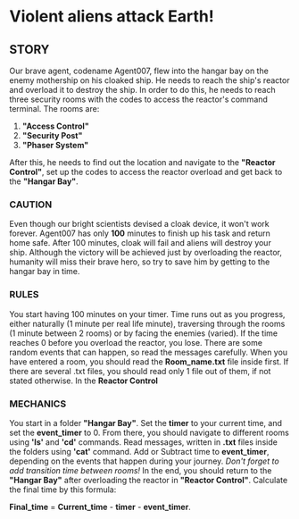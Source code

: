 # **Violent aliens attack Earth!**

## **STORY**

Our brave agent, codename Agent007, flew into the hangar bay on the enemy mothership on his cloaked ship.
He needs to reach the ship's reactor and overload it to destroy the ship.
In order to do this, he needs to reach three security rooms with the codes to access the reactor's command terminal.
The rooms are:

1. **"Access Control"**
2. **"Security Post"**
3. **"Phaser System"**

After this, he needs to find out the location and navigate to the **"Reactor Control"**, 
set up the codes to access the reactor overload 
and get back to the **"Hangar Bay"**.

### **CAUTION**
Even though our bright scientists devised a cloak device, it won't work forever.
Agent007 has only **100** minutes to finish up his task and return home safe.
After 100 minutes, cloak will fail and aliens will destroy your ship.
Although the victory will be achieved just by overloading the reactor, humanity will miss their brave hero, so try to save him by getting to the hangar bay in time.

### **RULES**
You start having 100 minutes on your timer.
Time runs out as you progress, either naturally (1 minute per real life minute), 
traversing through the rooms (1 minute between 2 rooms) or by facing the enemies (varied).
If the time reaches 0 before you overload the reactor, you lose.
There are some random events that can happen, so read the messages carefully.
When you have entered a room, you should read the **Room_name.txt** file inside first.
If there are several .txt files, you should read only 1 file out of them, if not stated otherwise.
In the **Reactor Control**

### **MECHANICS**
You start in a folder **"Hangar Bay"**.
Set the **timer** to your current time, and set the **event_timer** to 0.
From there, you should navigate to different rooms using **'ls'** and **'cd'** commands.
Read messages, written in **.txt** files inside the folders using **'cat'** command.
Add or Subtract time to **event_timer**, depending on the events that happen during your journey.
*Don't forget to add transition time between rooms!*
In the end, you should return to the **"Hangar Bay"** after overloading the reactor in **"Reactor Control"**.
Calculate the final time by this formula:

**Final_time** = **Current_time** - **timer** - **event_timer**.


